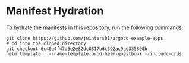 # Manifest Hydration

To hydrate the manifests in this repository, run the following commands:

```shell
git clone https://github.com/jwinters01/argocd-example-apps
# cd into the cloned directory
git checkout 6c40e4f47d6e2e82dc8817b6c592ac9ad335890b
helm template . --name-template prod-helm-guestbook --include-crds
```
